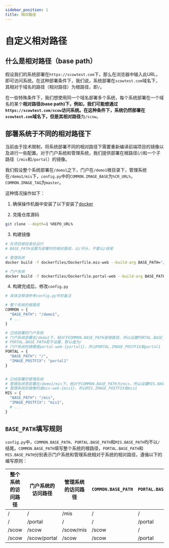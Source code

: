 ```yaml
---
sidebar_position: 1
title: 相对路径 
---
```


# 自定义相对路径

## 什么是相对路径（base path）

假设我们的系统部署在`https://scowtest.com`下，那么在浏览器中输入此URL，即可访问系统。在这种部署条件下，我们说，系统部署在`scowtest.com`域名下，其相对于域名的路径（相对路径）为根路径，即`/`。

在一些特殊条件下，我们想使用同一个域名部署多个系统，每个系统部署在一个域名的某个**相对路径(base path)**下，例如，我们可能想通过`https://scowtest.com/scow`访问系统。在这种条件下，系统仍然部署在`scowtest.com`域名下，但是其**相对路径**为`/scow`。


## 部署系统于不同的相对路径下

当前由于技术限制，将系统部署不同的相对路径下需要重新编译前端项目的镜像以及进行一些配置。对于门户系统和管理系统，我们提供部署在根路径(`/`)和一个子路径（`/mis`和`/portal`）的镜像。

我们假设整个系统部署在`/demo1`之下，门户在`/demo1`根目录下，管理系统在`/demo1/mis`下，`config.py`中的`COMMON.IMAGE_BASE`为`%CR_URL%`，`COMMON.IMAGE_TAG`为`master`。

这种情况操作如下：

1. 确保操作机器中安装了以下安装了[docker](https://docs.docker.com/engine/install/)

2. 克隆仓库源码

```bash
git clone --depth=1 %REPO_URL%
```

3. 构建镜像

```bash
# 在项目根目录处运行
# BASE_PATH设置为部署时的相对路径，以/开头，不要以/结尾

# 管理系统
docker build -f dockerfiles/Dockerfile.mis-web --build-arg BASE_PATH="/demo1/mis" -t "%CR_URL%/mis-web-mis1:master" .

# 门户系统
docker build -f dockerfiles/Dockerfile.portal-web --build-arg BASE_PATH="/demo1" -t "%CR_URL%/portal-web-portal1:master" .
```

4. 构建完成后，修改`config.py`

```python
# 具体注释请参考config.py中的备注

# 整个系统的根路径
COMMON = {
  "BASE_PATH": "/demo1",
  # ...
}

# 已经部署的门户系统
# 门户系统部署在/demo1下，相对于COMMON.BASE_PATH是根路径，所以设置PORTAL.BASE_PATH为/
# PORTAL.BASE_PATH若不设置，默认值为/
# 门户系统的镜像是portal-web-{portal1}，所以PORTAL.IMAGE_POSTFIX取portal1
PORTAL = {
  "BASE_PATH": "/",
  "IMAGE_POSTFIX": "portal1"
}


# 已经部署的管理系统
# 管理系统若部署在/demo1/mis下，相对于COMMON.BASE_PATH为/mis，所以设置MIS.BASE_PATH为/mis
# 管理系统的镜像的是mis-web-{mis1}，所以MIS.IMAGE_POSTFIX取mis1
MIS = {
  "BASE_PATH": "/mis",
  "IMAGE_POSTFIX": "mis1",
  # ...
}

```

## `BASE_PATH`填写规则

`config.py`中，`COMMON.BASE_PATH`、`PORTAL.BASE_PATH`和`MIS.BASE_PATH`均不以`/`结尾。`COMMON.BASE_PATH`填写整个系统的根路径，`PORTAL.BASE_PATH`和`MIS.BASE_PATH`分别表示门户系统和管理系统相对于系统的相对路径，遵循以下的编写原则：

| 整个系统的访问路径 | 门户系统的访问路径 | 管理系统的访问路径 | `COMMON.BASE_PATH` | `PORTAL.BASE_PATH` | `MIS.BASE_PATH` |
| ------------------ | ------------------ | ------------------ | ------------------ | ------------------ | --------------- |
| /                  | /                  | /mis               | /                  | /                  | /mis            |
| /                  | /portal            | /                  | /                  | /portal            | /               |
| /scow              | /scow              | /scow/mis          | /scow              | /                  | /mis            |
| /scow              | /scow/portal       | /scow              | /scow              | /portal            | /               |

